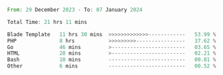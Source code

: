 
<!--START_SECTION:waka-->

```rust
From: 29 December 2023 - To: 07 January 2024

Total Time: 21 hrs 11 mins

Blade Template   11 hrs 30 mins  >>>>>>>>>>>>>------------   53.99 %
PHP              8 hrs           >>>>>>>>>----------------   37.62 %
Go               46 mins         >------------------------   03.65 %
HTML             28 mins         >------------------------   02.21 %
Bash             10 mins         -------------------------   00.81 %
Other            6 mins          -------------------------   00.52 %
```

<!--END_SECTION:waka-->
<!---
Abedmuh/Abedmuh is a ✨ special ✨ repository because its `README.md` (this file) appears on your GitHub profile.
You can click the Preview link to take a look at your changes.
--->
